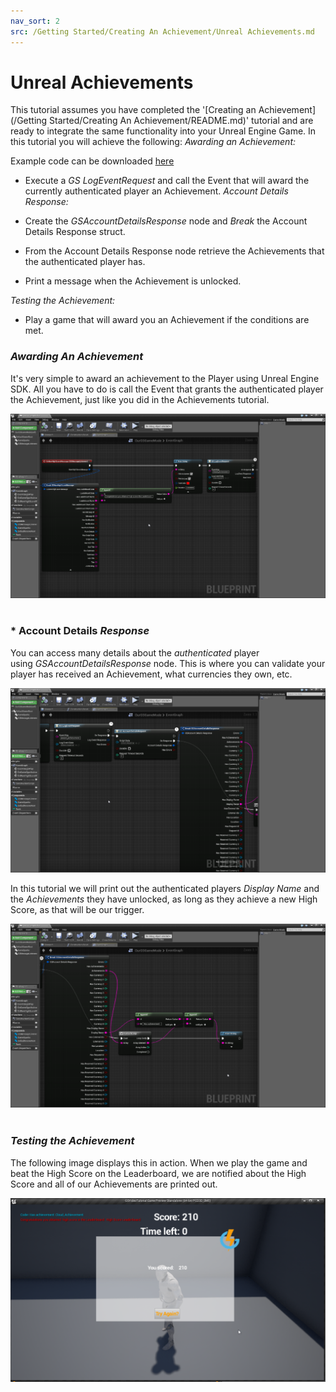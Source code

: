 ```yaml
---
nav_sort: 2
src: /Getting Started/Creating An Achievement/Unreal Achievements.md
---
```


# Unreal Achievements

This tutorial assumes you have completed the '[Creating an Achievement](/Getting Started/Creating An Achievement/README.md)' tutorial and are ready to integrate the same functionality into your Unreal Engine Game. In this tutorial you will achieve the following: *Awarding an Achievement:*

Example code can be downloaded [here](http://repo.gamesparks.net/docs/tutorial-assets/UnrealAchievementsUassets.zip)

  * Execute a *GS LogEventRequest* and call the Event that will award the currently authenticated player an Achievement.
*Account Details Response:*

  * Create the *GSAccountDetailsResponse* node and *Break* the Account Details Response struct.
  * From the Account Details Response node retrieve the Achievements that the authenticated player has.
  * Print a message when the Achievement is unlocked.

*Testing the Achievement:*

  * Play a game that will award you an Achievement if the conditions are met.

### *Awarding An Achievement*

It's very simple to award an achievement to the Player using Unreal Engine SDK. All you have to do is call the Event that grants the authenticated player the Achievement, just like you did in the Achievements tutorial.

![l](img/UR/1.png)
 

### * Account Details *Response*

You can access many details about the *authenticated* player using *GSAccountDetailsResponse* node. This is where you can validate your player has received an Achievement, what currencies they own, etc.

![l](img/UR/2.png)

In this tutorial we will print out the authenticated players *Display Name* and the *Achievements* they have unlocked, as long as they achieve a new High Score, as that will be our trigger.

![l](img/UR/3.png)
 

### *Testing the Achievement*

The following image displays this in action. When we play the game and beat the High Score on the Leaderboard, we are notified about the High Score and all of our Achievements are printed out.

![l](img/UR/4.png)
